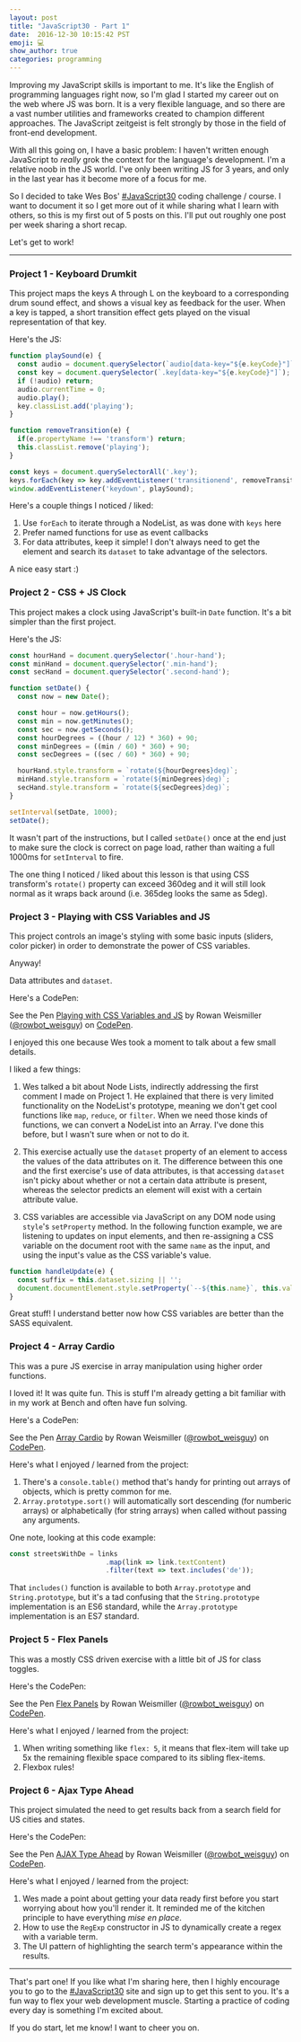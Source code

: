 ```yaml
---
layout: post
title: "JavaScript30 - Part 1"
date:  2016-12-30 10:15:42 PST
emoji: 💻
show_author: true
categories: programming
---
```


Improving my JavaScript skills is important to me. It's like the English of
programming languages right now, so I'm glad I started my career out on the web
where JS was born. It is a very flexible language, and so there are a vast
number utilities and frameworks created to champion different approaches. The
JavaScript zeitgeist is felt strongly by those in the field of front-end
development.

With all this going on, I have a basic problem: I haven't written enough
JavaScript to _really_ grok the context for the language's development. I'm a
relative noob in the JS world. I've only been writing JS for 3 years, and only
in the last year has it become more of a focus for me.

So I decided to take Wes Bos' [#JavaScript30](https://javascript30.com/) coding
challenge / course. I want to document it so I get more out of it while sharing
what I learn with others, so this is my first out of 5 posts on this. I'll put
out roughly one post per week sharing a short recap.

Let's get to work!

***

### Project 1 - Keyboard Drumkit

This project maps the keys A through L on the keyboard to a corresponding drum
sound effect, and shows a visual key as feedback for the user. When a key is
tapped, a short transition effect gets played on the visual representation of
that key.

Here's the JS:

```js
function playSound(e) {
  const audio = document.querySelector(`audio[data-key="${e.keyCode}"]`);
  const key = document.querySelector(`.key[data-key="${e.keyCode}"]`);
  if (!audio) return;
  audio.currentTime = 0;
  audio.play();
  key.classList.add('playing');
}

function removeTransition(e) {
  if(e.propertyName !== 'transform') return;
  this.classList.remove('playing');
}

const keys = document.querySelectorAll('.key');
keys.forEach(key => key.addEventListener('transitionend', removeTransition));
window.addEventListener('keydown', playSound);
```

Here's a couple things I noticed / liked:

1. Use `forEach` to iterate through a NodeList, as was done with `keys` here
2. Prefer named functions for use as event callbacks
3. For data attributes, keep it simple! I don't always need to get the element
and search its `dataset` to take advantage of the selectors.

A nice easy start :)

### Project 2 - CSS + JS Clock

This project makes a clock using JavaScript's built-in `Date` function. It's a
bit simpler than the first project.

Here's the JS:

```js
const hourHand = document.querySelector('.hour-hand');
const minHand = document.querySelector('.min-hand');
const secHand = document.querySelector('.second-hand');

function setDate() {
  const now = new Date();

  const hour = now.getHours();
  const min = now.getMinutes();
  const sec = now.getSeconds();
  const hourDegrees = ((hour / 12) * 360) + 90;
  const minDegrees = ((min / 60) * 360) + 90;
  const secDegrees = ((sec / 60) * 360) + 90;

  hourHand.style.transform = `rotate(${hourDegrees}deg)`;
  minHand.style.transform = `rotate(${minDegrees}deg)`;
  secHand.style.transform = `rotate(${secDegrees}deg)`;
}

setInterval(setDate, 1000);
setDate();
```

It wasn't part of the instructions, but I called `setDate()` once at the end
just to make sure the clock is correct on page load, rather than waiting a full
1000ms for `setInterval` to fire.

The one thing I noticed / liked about this lesson is that using CSS transform's
`rotate()` property can exceed 360deg and it will still look normal as it wraps
back around (i.e. 365deg looks the same as 5deg).

### Project 3 - Playing with CSS Variables and JS

This project controls an image's styling with some basic inputs (sliders, color
picker) in order to demonstrate the power of CSS variables.

Anyway!

Data attributes and `dataset`.

Here's a CodePen:

<p data-height="300" data-theme-id="0" data-slug-hash="mRbWwb" data-default-tab="html,result" data-user="rowbot_weisguy" data-embed-version="2" data-pen-title="Playing with CSS Variables and JS" data-preview="true" class="codepen">See the Pen <a href="http://codepen.io/rowbot_weisguy/pen/mRbWwb/">Playing with CSS Variables and JS</a> by Rowan Weismiller (<a href="http://codepen.io/rowbot_weisguy">@rowbot_weisguy</a>) on <a href="http://codepen.io">CodePen</a>.</p>
<script async src="https://production-assets.codepen.io/assets/embed/ei.js"></script>

I enjoyed this one because Wes took a moment to talk about a few small details.

I liked a few things:

1. Wes talked a bit about Node Lists, indirectly addressing the first comment I
made on Project 1. He explained that there is very limited functionality on the
NodeList's prototype, meaning we don't get cool functions like `map`, `reduce`,
or `filter`. When we need those kinds of functions, we can convert a NodeList
into an Array. I've done this before, but I wasn't sure when or not to do it.

2. This exercise actually use the `dataset` property of an element to access the
values of the data attributes on it. The difference between this one and the
first exercise's use of data attributes, is that accessing `dataset` isn't picky
about whether or not a certain data attribute is present, whereas the selector
predicts an element will exist with a certain attribute value.

3. CSS variables are accessible via JavaScript on any DOM node using `style`'s
`setProperty` method. In the following function example, we are listening to
updates on input elements, and then re-assigning a CSS variable on the document
root with the same `name` as the input, and using the input's value as the CSS
variable's value.

```js
function handleUpdate(e) {
  const suffix = this.dataset.sizing || '';
  document.documentElement.style.setProperty(`--${this.name}`, this.value + suffix);
}
```

Great stuff! I understand better now how CSS variables are better than the SASS
equivalent.

### Project 4 - Array Cardio

This was a pure JS exercise in array manipulation using higher order functions.

I loved it! It was quite fun. This is stuff I'm already getting a bit familiar
with in my work at Bench and often have fun solving.

Here's a CodePen:

<p data-height="300" data-theme-id="0" data-slug-hash="RKbVgK" data-default-tab="html,result" data-user="rowbot_weisguy" data-embed-version="2" data-pen-title="Array Cardio" data-preview="true" class="codepen">See the Pen <a href="http://codepen.io/rowbot_weisguy/pen/RKbVgK/">Array Cardio</a> by Rowan Weismiller (<a href="http://codepen.io/rowbot_weisguy">@rowbot_weisguy</a>) on <a href="http://codepen.io">CodePen</a>.</p>
<script async src="https://production-assets.codepen.io/assets/embed/ei.js"></script>

Here's what I enjoyed / learned from the project:

1. There's a `console.table()` method that's handy for printing out arrays of objects, which is pretty common for me.
2. `Array.prototype.sort()` will automatically sort descending (for numberic arrays) or alphabetically (for string arrays) when called without passing any arguments.

One note, looking at this code example:

```js
const streetsWithDe = links
                        .map(link => link.textContent)
                        .filter(text => text.includes('de'));
```

That `includes()` function is available to both `Array.prototype` and
`String.prototype`, but it's a tad confusing that the `String.prototype`
implementation is an ES6 standard, while the `Array.prototype` implementation is
an ES7 standard.

### Project 5 - Flex Panels

This was a mostly CSS driven exercise with a little bit of JS for class toggles.

Here's the CodePen:

<p data-height="300" data-theme-id="0" data-slug-hash="MJgmGx" data-default-tab="html,result" data-user="rowbot_weisguy" data-embed-version="2" data-pen-title="Flex Panels" class="codepen">See the Pen <a href="http://codepen.io/rowbot_weisguy/pen/MJgmGx/">Flex Panels</a> by Rowan Weismiller (<a href="http://codepen.io/rowbot_weisguy">@rowbot_weisguy</a>) on <a href="http://codepen.io">CodePen</a>.</p>
<script async src="https://production-assets.codepen.io/assets/embed/ei.js"></script>

Here's what I enjoyed / learned from the project:

1. When writing something like `flex: 5`, it means that flex-item will take up
5x the remaining flexible space compared to its sibling flex-items.
2. Flexbox rules!

### Project 6 - Ajax Type Ahead

This project simulated the need to get results back from a search field for US
cities and states.

Here's the CodePen:

<p data-height="300" data-theme-id="0" data-slug-hash="PWYmgR" data-default-tab="css,result" data-user="rowbot_weisguy" data-embed-version="2" data-pen-title="AJAX Type Ahead" data-preview="true" class="codepen">See the Pen <a href="http://codepen.io/rowbot_weisguy/pen/PWYmgR/">AJAX Type Ahead</a> by Rowan Weismiller (<a href="http://codepen.io/rowbot_weisguy">@rowbot_weisguy</a>) on <a href="http://codepen.io">CodePen</a>.</p>
<script async src="https://production-assets.codepen.io/assets/embed/ei.js"></script>

Here's what I enjoyed / learned from the project:

1. Wes made a point about getting your data ready first before you start
worrying about how you'll render it. It reminded me of the kitchen principle to
have everything _mise en place_.
2. How to use the `RegExp` constructor in JS to dynamically create a regex with a variable term.
3. The UI pattern of highlighting the search term's appearance within the results.

***

That's part one! If you like what I'm sharing here, then I highly encourage you
to go to the [#JavaScript30](https://javascript30.com/) site and sign up to get
this sent to you. It's a fun way to flex your web development muscle. Starting a
practice of coding every day is something I'm excited about.

If you do start, let me know! I want to cheer you on.
